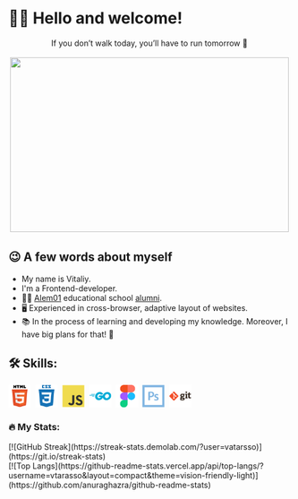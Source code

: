 # 🙋‍♂️ Hello and welcome!

<div align="center">
  If you don’t walk today, you’ll have to run tomorrow 🎯  
</div>
<br>
<div align="center">
  <picture>
    <source srcset="https://user-images.githubusercontent.com/74038190/264141683-8aa99f6c-267d-4977-9cd3-1a4c11675863.gif"  width="298" height="212" media="(max-width: 576px)">
    <img src="https://user-images.githubusercontent.com/74038190/264141683-8aa99f6c-267d-4977-9cd3-1a4c11675863.gif" width="498" height="312"> 
  </picture> 
</div>

## 😉 A few words about myself


* My name is Vitaliy.   
* I'm a Frontend-developer.   
* 👨‍🎓 [Alem01](https://alem.school/) educational school [alumni](https://alem.school/certificates/alumni/vtarasso).   
* 🖥 Experienced in cross-browser, adaptive layout of websites. 
* 📚 In the process of learning and developing my knowledge. Moreover, I have big plans for that! 🙂

## :hammer_and_wrench: Skills:

<div>
  <img src="https://github.com/devicons/devicon/blob/master/icons/html5/html5-original-wordmark.svg" title="HTML5" alt="HTML" width="40" height="40"/>&nbsp;
  <img src="https://github.com/devicons/devicon/blob/master/icons/css3/css3-plain-wordmark.svg"  title="CSS3" alt="CSS" width="40" height="40"/>&nbsp;
  <img src="https://github.com/devicons/devicon/blob/master/icons/javascript/javascript-original.svg" title="JavaScript" alt="JavaScript" width="40" height="40"/>&nbsp;
  <img src="https://github.com/devicons/devicon/blob/master/icons/go/go-original-wordmark.svg" title="Golang" alt="Golang" width="40" height="40"/>&nbsp;
  <img src="https://github.com/devicons/devicon/blob/master/icons/figma/figma-original.svg" title="Figma" alt="Figma" width="40" height="40"/>&nbsp;
  <img src="https://github.com/devicons/devicon/blob/master/icons/photoshop/photoshop-line.svg" title="Photoshop" alt="Photoshop" width="40" height="40"/>&nbsp;
  <img src="https://github.com/devicons/devicon/blob/master/icons/git/git-original-wordmark.svg" title="Git" **alt="Git" width="40" height="40"/>
</div>

### :fire: My Stats:

<div>
  [![GitHub Streak](https://streak-stats.demolab.com/?user=vatarsso)](https://git.io/streak-stats)
</div>
<div>
  [![Top Langs](https://github-readme-stats.vercel.app/api/top-langs/?username=vtarasso&layout=compact&theme=vision-friendly-light)](https://github.com/anuraghazra/github-readme-stats)
</div>

<br><br>
<div align="right">
  <img src="https://komarev.com/ghpvc/?username=your-github-vtarasso&style=flat-square&color=blue" alt=""/>
</div>


<!--
**vtarasso/vtarasso** is a ✨ _special_ ✨ repository because its `README.md` (this file) appears on your GitHub profile.

Here are some ideas to get you started:

- 🔭 I’m currently working on ...
- 🌱 I’m currently learning ...
- 👯 I’m looking to collaborate on ...
- 🤔 I’m looking for help with ...
- 💬 Ask me about ...
- 📫 How to reach me: ...
- 😄 Pronouns: ...
- ⚡ Fun fact: ...
-->
